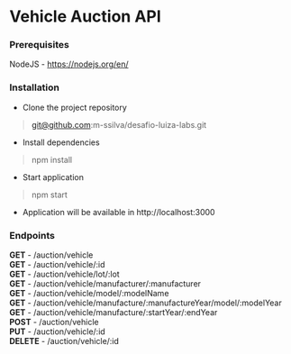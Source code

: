 # Vehicle Auction API

### Prerequisites
NodeJS - https://nodejs.org/en/

### Installation
- Clone the project repository
> git@github.com:m-ssilva/desafio-luiza-labs.git
- Install dependencies
> npm install
- Start application
> npm start
- Application will be available in http://localhost:3000

### Endpoints
**GET** - /auction/vehicle  
**GET** - /auction/vehicle/:id  
**GET** - /auction/vehicle/lot/:lot  
**GET** - /auction/vehicle/manufacturer/:manufacturer  
**GET** - /auction/vehicle/model/:modelName  
**GET** - /auction/vehicle/manufacture/:manufactureYear/model/:modelYear  
**GET** - /auction/vehicle/manufacture/:startYear/:endYear  
**POST** - /auction/vehicle  
**PUT** - /auction/vehicle/:id  
**DELETE** - /auction/vehicle/:id  